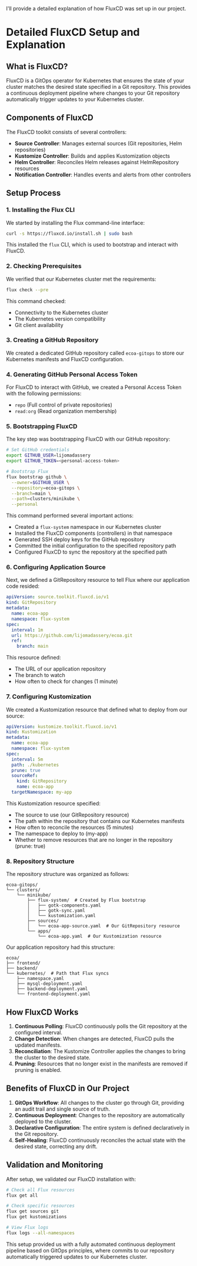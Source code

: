 I'll provide a detailed explanation of how FluxCD was set up in our project.

# Detailed FluxCD Setup and Explanation

## What is FluxCD?

FluxCD is a GitOps operator for Kubernetes that ensures the state of your cluster matches the desired state specified in a Git repository. This provides a continuous deployment pipeline where changes to your Git repository automatically trigger updates to your Kubernetes cluster.

## Components of FluxCD

The FluxCD toolkit consists of several controllers:
- **Source Controller**: Manages external sources (Git repositories, Helm repositories)
- **Kustomize Controller**: Builds and applies Kustomization objects
- **Helm Controller**: Reconciles Helm releases against HelmRepository resources
- **Notification Controller**: Handles events and alerts from other controllers

## Setup Process

### 1. Installing the Flux CLI

We started by installing the Flux command-line interface:

```bash
curl -s https://fluxcd.io/install.sh | sudo bash
```

This installed the `flux` CLI, which is used to bootstrap and interact with FluxCD.

### 2. Checking Prerequisites

We verified that our Kubernetes cluster met the requirements:

```bash
flux check --pre
```

This command checked:
- Connectivity to the Kubernetes cluster
- The Kubernetes version compatibility
- Git client availability

### 3. Creating a GitHub Repository

We created a dedicated GitHub repository called `ecoa-gitops` to store our Kubernetes manifests and FluxCD configuration.

### 4. Generating GitHub Personal Access Token

For FluxCD to interact with GitHub, we created a Personal Access Token with the following permissions:
- `repo` (Full control of private repositories)
- `read:org` (Read organization membership)

### 5. Bootstrapping FluxCD

The key step was bootstrapping FluxCD with our GitHub repository:

```bash
# Set GitHub credentials
export GITHUB_USER=lijomadassery
export GITHUB_TOKEN=<personal-access-token>

# Bootstrap Flux
flux bootstrap github \
  --owner=$GITHUB_USER \
  --repository=ecoa-gitops \
  --branch=main \
  --path=clusters/minikube \
  --personal
```

This command performed several important actions:
- Created a `flux-system` namespace in our Kubernetes cluster
- Installed the FluxCD components (controllers) in that namespace
- Generated SSH deploy keys for the GitHub repository
- Committed the initial configuration to the specified repository path
- Configured FluxCD to sync the repository at the specified path

### 6. Configuring Application Source

Next, we defined a GitRepository resource to tell Flux where our application code resided:

```yaml
apiVersion: source.toolkit.fluxcd.io/v1
kind: GitRepository
metadata:
  name: ecoa-app
  namespace: flux-system
spec:
  interval: 1m
  url: https://github.com/lijomadassery/ecoa.git
  ref:
    branch: main
```

This resource defined:
- The URL of our application repository
- The branch to watch
- How often to check for changes (1 minute)

### 7. Configuring Kustomization

We created a Kustomization resource that defined what to deploy from our source:

```yaml
apiVersion: kustomize.toolkit.fluxcd.io/v1
kind: Kustomization
metadata:
  name: ecoa-app
  namespace: flux-system
spec:
  interval: 5m
  path: ./kubernetes
  prune: true
  sourceRef:
    kind: GitRepository
    name: ecoa-app
  targetNamespace: my-app
```

This Kustomization resource specified:
- The source to use (our GitRepository resource)
- The path within the repository that contains our Kubernetes manifests
- How often to reconcile the resources (5 minutes)
- The namespace to deploy to (my-app)
- Whether to remove resources that are no longer in the repository (prune: true)

### 8. Repository Structure

The repository structure was organized as follows:

```
ecoa-gitops/
└── clusters/
    └── minikube/
        ├── flux-system/  # Created by Flux bootstrap
        │   ├── gotk-components.yaml
        │   ├── gotk-sync.yaml
        │   └── kustomization.yaml
        ├── sources/
        │   └── ecoa-app-source.yaml  # Our GitRepository resource
        └── apps/
            └── ecoa-app.yaml  # Our Kustomization resource
```

Our application repository had this structure:

```
ecoa/
├── frontend/
├── backend/
└── kubernetes/  # Path that Flux syncs
    ├── namespace.yaml
    ├── mysql-deployment.yaml
    ├── backend-deployment.yaml
    └── frontend-deployment.yaml
```

## How FluxCD Works

1. **Continuous Polling**: FluxCD continuously polls the Git repository at the configured interval.
2. **Change Detection**: When changes are detected, FluxCD pulls the updated manifests.
3. **Reconciliation**: The Kustomize Controller applies the changes to bring the cluster to the desired state.
4. **Pruning**: Resources that no longer exist in the manifests are removed if pruning is enabled.

## Benefits of FluxCD in Our Project

1. **GitOps Workflow**: All changes to the cluster go through Git, providing an audit trail and single source of truth.
2. **Continuous Deployment**: Changes to the repository are automatically deployed to the cluster.
3. **Declarative Configuration**: The entire system is defined declaratively in the Git repository.
4. **Self-Healing**: FluxCD continuously reconciles the actual state with the desired state, correcting any drift.

## Validation and Monitoring

After setup, we validated our FluxCD installation with:

```bash
# Check all Flux resources
flux get all

# Check specific resources
flux get sources git
flux get kustomizations

# View Flux logs
flux logs --all-namespaces
```

This setup provided us with a fully automated continuous deployment pipeline based on GitOps principles, where commits to our repository automatically triggered updates to our Kubernetes cluster.